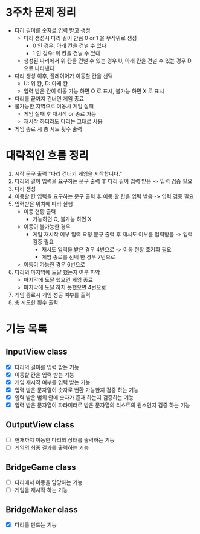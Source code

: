 # 3주차 문제 정리
- 다리 길이를 숫자로 입력 받고 생성
  - 다리 생성시 다리 길이 만큼 0 or 1 을 무작위로 생성
    - 0 인 경우: 아래 칸을 건널 수 있다
    - 1 인 경우: 위 칸을 건널 수 있다
  - 생성된 다리에서 위 칸을 건널 수 있는 경우 U, 아래 칸을 건널 수 있는 경우 D으로 나타낸다
- 다리 생성 이후, 플레이어가 이동할 칸을 선택
  - U: 위 칸, D: 아래 칸
  - 입력 받은 칸이 이동 가능 하면 O 로 표시, 불가능 하면 X 로 표시
- 다리를 끝까지 건너면 게임 종료
- 불가능한 지역으로 이동시 게임 실패
  - 게임 실패 후 재시작 or 종료 가능
  - 재시작 하더라도 다리는 그대로 사용
- 게임 종료 시 총 시도 횟수 출력

# 대략적인 흐름 정리
1. 시작 문구 출력 "다리 건너기 게임을 시작합니다."
2. 다리의 길이 입력을 요구하는 문구 출력 후 다리 길이 입력 받음 -> 입력 검증 필요
3. 다리 생성
4. 이동할 칸 입력을 요구하는 문구 출력 후 이동 할 칸을 입력 받음 -> 입력 검증 필요
5. 입력받은 위치에 따라 실행
   - 이동 현황 출력
     - 가능하면 O, 불가능 하면 X
   - 이동이 불가능한 경우
      - 게임 재시작 여부 입력 요청 문구 출력 후 재시도 여부를 입력받음 -> 입력 검증 필요
        - 재시도 입력을 받은 경우 4번으로 -> 이동 현황 초기화 필요
        - 게임 종료를 선택 한 경우 7번으로
   - 이동이 가능한 경우 6번으로
6. 다리의 마지막에 도달 했는지 여부 파악
   - 마지막에 도달 했으면 게임 종료
   - 마지막에 도달 하지 못했으면 4번으로
7. 게임 종료시 게임 성공 여부를 출력
8. 총 시도한 횟수 출력

# 기능 목록
## InputView class
- [x] 다리의 길이를 입력 받는 기능
- [x] 이동할 칸을 입력 받는 기능
- [x] 게임 재시작 여부를 입력 받는 기능
- [x] 입력 받은 문자열이 숫자로 변환 가능한지 검증 하는 기능
- [x] 입력 받은 범위 안에 숫자가 존재 하는지 검증하는 기능
- [x] 입력 받은 문자열이 파라미터로 받은 문자열의 리스트의 원소인지 검증 하는 기능
## OutputView class
- [ ] 현재까지 이동한 다리의 상태를 출력하는 기능
- [ ] 게임의 최종 결과를 출력하는 기능
## BridgeGame class
- [ ] 다리에서 이동을 담당하는 기능
- [ ] 게임을 재시작 하는 기능
## BridgeMaker class
- [x] 다리를 만드는 기능
